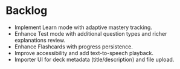 # Backlog

- Implement Learn mode with adaptive mastery tracking.
- Enhance Test mode with additional question types and richer explanations review.
- Enhance Flashcards with progress persistence.
- Improve accessibility and add text-to-speech playback.
- Importer UI for deck metadata (title/description) and file upload.
